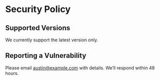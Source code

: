 # Security Policy

## Supported Versions

We currently support the latest version only.

## Reporting a Vulnerability

Please email austin@example.com with details. We’ll respond within 48 hours.
